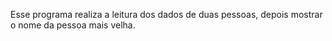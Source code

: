 Esse programa realiza a leitura dos dados de duas pessoas, depois mostrar o nome da pessoa mais velha.

